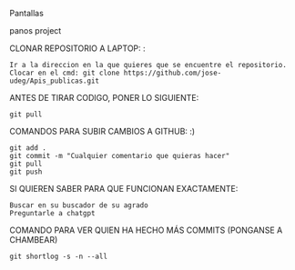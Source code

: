 
Pantallas

panos project

CLONAR REPOSITORIO A LAPTOP: :

    Ir a la direccion en la que quieres que se encuentre el repositorio.
    Clocar en el cmd: git clone https://github.com/jose-udeg/Apis_publicas.git

ANTES DE TIRAR CODIGO, PONER LO SIGUIENTE:

    git pull

COMANDOS PARA SUBIR CAMBIOS A GITHUB: :)

    git add .
    git commit -m "Cualquier comentario que quieras hacer"
    git pull
    git push

SI QUIEREN SABER PARA QUE FUNCIONAN EXACTAMENTE:

    Buscar en su buscador de su agrado
    Preguntarle a chatgpt

COMANDO PARA VER QUIEN HA HECHO MÁS COMMITS (PONGANSE A CHAMBEAR)

    git shortlog -s -n --all

